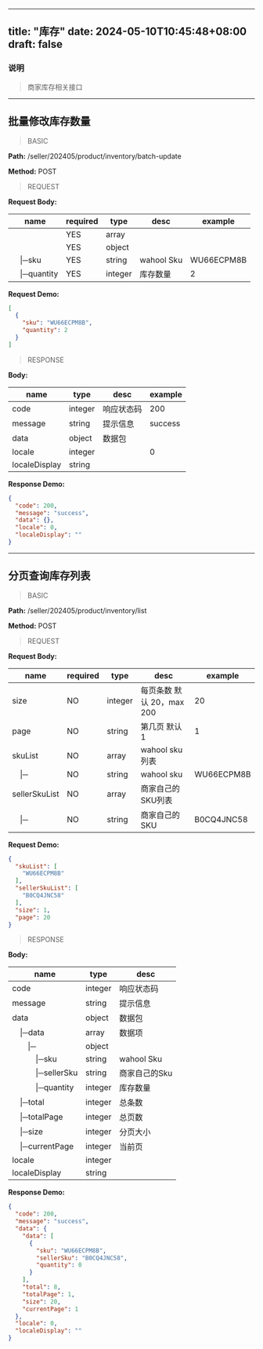 
---
title: "库存"
date: 2024-05-10T10:45:48+08:00
draft: false
---

### 说明
>商家库存相关接口



---
## 批量修改库存数量

> BASIC

**Path:** /seller/202405/product/inventory/batch-update

**Method:** POST

> REQUEST



**Request Body:**

| name                        | required | type    | desc       | example    |
|-----------------------------|----------|---------|------------|------------|
|                             | YES      | array   |            |            |
|                             | YES      | object  |            |            |
| &ensp;&ensp;&#124;─sku      | YES      | string  | wahool Sku | WU66ECPM8B |
| &ensp;&ensp;&#124;─quantity | YES      | integer | 库存数量       | 2          |

**Request Demo:**

```json
[
  {
    "sku": "WU66ECPM8B",
    "quantity": 2
  }
]
```



> RESPONSE


**Body:**

| name          | type    | desc  | example |
|---------------|---------|-------|---------|
| code          | integer | 响应状态码 | 200     |
| message       | string  | 提示信息  | success |
| data          | object  | 数据包   |         |
| locale        | integer |       | 0       |
| localeDisplay | string  |       |         |

**Response Demo:**

```json
{
  "code": 200,
  "message": "success",
  "data": {},
  "locale": 0,
  "localeDisplay": ""
}
```




---
## 分页查询库存列表

> BASIC

**Path:** /seller/202405/product/inventory/list

**Method:** POST

> REQUEST

**Request Body:**

| name                | required | type    | desc               | example    |
|---------------------|----------|---------|--------------------|------------|
| size                | NO       | integer | 每页条数 默认 20，max 200 | 20         |
| page                | NO       | string  | 第几页 默认 1           | 1          |
| skuList             | NO       | array   | wahool sku列表       |
| &ensp;&ensp;&#124;─ | NO       | string  | wahool sku         | WU66ECPM8B |
| sellerSkuList       | NO       | array   | 商家自己的SKU列表         |
| &ensp;&ensp;&#124;─ | NO       | string  | 商家自己的SKU           | B0CQ4JNC58 |

**Request Demo:**

```json
{
  "skuList": [
    "WU66ECPM8B"
  ],
  "sellerSkuList": [
    "B0CQ4JNC58"
  ],
  "size": 1,
  "page": 20
}
```



> RESPONSE


**Body:**

| name                                                 | type    | desc       |
|------------------------------------------------------|---------|------------|
| code                                                 | integer | 响应状态码      |
| message                                              | string  | 提示信息       |
| data                                                 | object  | 数据包        |
| &ensp;&ensp;&#124;─data                              | array   | 数据项        |
| &ensp;&ensp;&ensp;&ensp;&#124;─                      | object  |            |
| &ensp;&ensp;&ensp;&ensp;&ensp;&ensp;&#124;─sku       | string  | wahool Sku |
| &ensp;&ensp;&ensp;&ensp;&ensp;&ensp;&#124;─sellerSku | string  | 商家自己的Sku   |
| &ensp;&ensp;&ensp;&ensp;&ensp;&ensp;&#124;─quantity  | integer | 库存数量       |
| &ensp;&ensp;&#124;─total                             | integer | 总条数        |
| &ensp;&ensp;&#124;─totalPage                         | integer | 总页数        |
| &ensp;&ensp;&#124;─size                              | integer | 分页大小       |
| &ensp;&ensp;&#124;─currentPage                       | integer | 当前页        |
| locale                                               | integer |            |
| localeDisplay                                        | string  |            |

**Response Demo:**

```json
{
  "code": 200,
  "message": "success",
  "data": {
    "data": [
      {
        "sku": "WU66ECPM8B",
        "sellerSku": "B0CQ4JNC58",
        "quantity": 0
      }
    ],
    "total": 8,
    "totalPage": 1,
    "size": 20,
    "currentPage": 1
  },
  "locale": 0,
  "localeDisplay": ""
}
```



